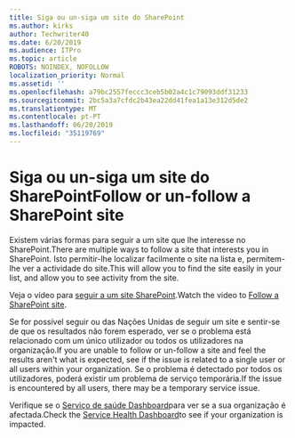 ```yaml
---
title: Siga ou un-siga um site do SharePoint
ms.author: kirks
author: Techwriter40
ms.date: 6/20/2019
ms.audience: ITPro
ms.topic: article
ROBOTS: NOINDEX, NOFOLLOW
localization_priority: Normal
ms.assetid: ''
ms.openlocfilehash: a79bc2557feccc3ceb5b02a4c1c79093ddf31233
ms.sourcegitcommit: 2bc5a3a7cfdc2b43ea22dd41fea1a13e312d5de2
ms.translationtype: MT
ms.contentlocale: pt-PT
ms.lasthandoff: 06/20/2019
ms.locfileid: "35119769"
---
```

# <a name="follow-or-un-follow-a-sharepoint-site"></a><span data-ttu-id="95b64-102">Siga ou un-siga um site do SharePoint</span><span class="sxs-lookup"><span data-stu-id="95b64-102">Follow or un-follow a SharePoint site</span></span>

<span data-ttu-id="95b64-103">Existem várias formas para seguir a um site que lhe interesse no SharePoint.</span><span class="sxs-lookup"><span data-stu-id="95b64-103">There are multiple ways to follow a site that interests you in SharePoint.</span></span> <span data-ttu-id="95b64-104">Isto permitir-lhe localizar facilmente o site na lista e, permitem-lhe ver a actividade do site.</span><span class="sxs-lookup"><span data-stu-id="95b64-104">This will allow you to find the site easily in your list, and allow you to see activity from the site.</span></span> 

<span data-ttu-id="95b64-105">Veja o vídeo para [seguir a um site SharePoint](https://support.office.com/en-us/article/Video-Follow-a-SharePoint-site-33DB6FA5-9528-45D7-BCC7-F9C1FAAACAE0).</span><span class="sxs-lookup"><span data-stu-id="95b64-105">Watch the video to [Follow a SharePoint site](https://support.office.com/en-us/article/Video-Follow-a-SharePoint-site-33DB6FA5-9528-45D7-BCC7-F9C1FAAACAE0).</span></span> 

<span data-ttu-id="95b64-106">Se for possível seguir ou das Nações Unidas de seguir um site e sentir-se de que os resultados não forem esperado, ver se o problema está relacionado com um único utilizador ou todos os utilizadores na organização.</span><span class="sxs-lookup"><span data-stu-id="95b64-106">If you are unable to follow or un-follow a site and feel the results aren't what is expected, see if the issue is related to a single user or all users within your organization.</span></span> <span data-ttu-id="95b64-107">Se o problema é detectado por todos os utilizadores, poderá existir um problema de serviço temporária.</span><span class="sxs-lookup"><span data-stu-id="95b64-107">If the issue is encountered by all users, there may be a temporary service issue.</span></span> 

<span data-ttu-id="95b64-108">Verifique se o [Serviço de saúde Dashboard](https://admin.microsoft.com/AdminPortal/Home#/servicehealth)para ver se a sua organização é afectada.</span><span class="sxs-lookup"><span data-stu-id="95b64-108">Check the [Service Health Dashboard](https://admin.microsoft.com/AdminPortal/Home#/servicehealth)to see if your organization is impacted.</span></span>
